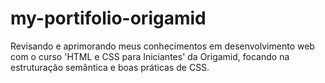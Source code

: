 # my-portifolio-origamid
Revisando e aprimorando meus conhecimentos em desenvolvimento web com o curso 'HTML e CSS para Iniciantes' da Origamid, focando na estruturação semântica e boas práticas de CSS.
